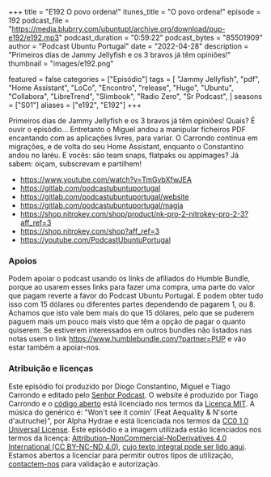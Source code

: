 +++
title = "E192 O povo ordena!"
itunes_title = "O povo ordena!"
episode = 192
podcast_file = "https://media.blubrry.com/ubuntupt/archive.org/download/pup-e192/e192.mp3"
podcast_duration = "0:59:22"
podcast_bytes = "85501909"
author = "Podcast Ubuntu Portugal"
date = "2022-04-28"
description = "Primeiros dias de Jammy Jellyfish e os 3 bravos já têm opiniões!"
thumbnail = "images/e192.png"

featured = false
categories = ["Episódio"]
tags = [
  "Jammy Jellyfish",
  "pdf",
  "Home Assistant",
  "LoCo",
  "Encontro",
  "release",
  "Hugo",
  "Ubuntu",
  "Collabora",
  "LibreTrend",
  "Slimbook",
  "Radio Zero",
  "Sr Podcast",
]
seasons = ["S01"]
aliases = ["e192", "E192"]
+++

Primeiros dias de Jammy Jellyfish e os 3 bravos já têm opiniões! Quais? É ouvir o episódio... Entretanto o Miguel andou a manipular ficheiros PDF encantando com as aplicações livres, para variar. O Carrondo continua em migrações, e de volta do seu Home Assistant, enquanto o Constantino andou no laréu. E vocês: são team snaps, flatpaks ou appimages?
Já sabem: oiçam, subscrevam e partilhem!

* https://www.youtube.com/watch?v=TmGvbXfwJEA
* https://gitlab.com/podcastubuntuportugal
* https://gitlab.com/podcastubuntuportugal/website
* https://gitlab.com/podcastubuntuportugal/magia
* https://shop.nitrokey.com/shop/product/nk-pro-2-nitrokey-pro-2-3?aff_ref=3
* https://shop.nitrokey.com/shop?aff_ref=3
* https://youtube.com/PodcastUbuntuPortugal


### Apoios
Podem apoiar o podcast usando os links de afiliados do Humble Bundle, porque ao usarem esses links para fazer uma compra, uma parte do valor que pagam reverte a favor do Podcast Ubuntu Portugal.
E podem obter tudo isso com 15 dólares ou diferentes partes dependendo de pagarem 1, ou 8.
Achamos que isto vale bem mais do que 15 dólares, pelo que se puderem paguem mais um pouco mais visto que têm a opção de pagar o quanto quiserem.
Se estiverem interessados em outros bundles não listados nas notas usem o link https://www.humblebundle.com/?partner=PUP e vão estar também a apoiar-nos.

### Atribuição e licenças
Este episódio foi produzido por Diogo Constantino, Miguel e Tiago Carrondo e editado pelo [Senhor Podcast](https://senhorpodcast.pt/).
O website é produzido por Tiago Carrondo e o [código aberto](https://gitlab.com/podcastubuntuportugal/website) está licenciado nos termos da [Licença MIT](https://gitlab.com/podcastubuntuportugal/website/main/LICENSE).
A música do genérico é: "Won't see it comin' (Feat Aequality & N'sorte d'autruche)", por Alpha Hydrae e está licenciada nos termos da [CC0 1.0 Universal License](https://creativecommons.org/publicdomain/zero/1.0/).
Este episódio e a imagem utilizada estão licenciados nos termos da licença: [Attribution-NonCommercial-NoDerivatives 4.0 International (CC BY-NC-ND 4.0)](https://creativecommons.org/licenses/by-nc-nd/4.0/), [cujo texto integral pode ser lido aqui](https://creativecommons.org/licenses/by-nc-nd/4.0/legalcode). Estamos abertos a licenciar para permitir outros tipos de utilização, [contactem-nos](https://podcastubuntuportugal.org/contactos) para validação e autorização.

